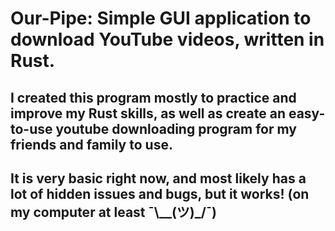 # Our-Pipe: Simple GUI application to download YouTube videos, written in Rust.

## I created this program mostly to practice and improve my Rust skills, as well as create an easy-to-use youtube downloading program for my friends and family to use.
## It is very basic right now, and most likely has a lot of hidden issues and bugs, but it works! (on my computer at least ¯\\\__(ツ)\_/¯)
